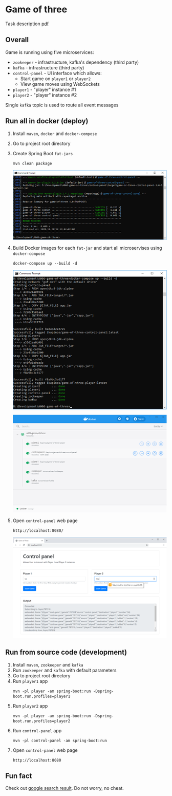 # Game of three
Task description [pdf](/docs/Game%20of%20Three%20-%20Coding%20Challenge%20JAVA.pdf)

## Overall
Game is running using five microservices:
* `zookeeper` - infrastructure, kafka's dependency  (third party)
* `kafka` - infrastructure (third party)
* `control-panel` - UI interface which allows:
   * Start game on `player1` or `player2`
   * View game moves using WebSockets
* `player1` - "player" instance #1
* `player2` - "player" instance #2

Single `kafka` topic is used to route all event messages 

## Run all in docker (deploy)
1. Install `maven`,  `docker` and `docker-compose`
1. Go to project root directory
1. Create Spring Boot `fat-jars`  
   ```
   mvn clean package
   ```
   ![ui.png](/docs/mvn.png)
   
1. Build Docker images for each `fat-jar` and start all microservises using  `docker-compose`
   ```
   docker-compose up --build -d
   ```
   ![cmd.png](/docs/cmd.png)
   
   ![cmd.png](/docs/docker.png) 
   
1. Open `control-panel` web page
   ```
   http://localhost:8080/
   ```
   ![ui.png](/docs/ui.png)

## Run from source code (development)
1. Install `maven`, `zookeeper` and `kafka` 
1. Run `zookeeper` and `kafka` with default parameters
1. Go to project root directory
1. Run `player1` app
   ```
   mvn -pl player -am spring-boot:run -Dspring-boot.run.profiles=player1
   ```
1. Run `player2` app
   ```
   mvn -pl player -am spring-boot:run -Dspring-boot.run.profiles=player2
   ```   
1. Run `control-panel` app
   ```
   mvn -pl control-panel -am spring-boot:run
   ```
1. Open `control-panel` web page
   ```
   http://localhost:8080
   ```

## Fun fact
Check out [google search result](https://www.google.com/search?q=game+of+three+github). Do not worry, no cheat.
